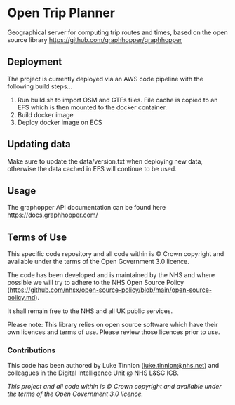 # Open Trip Planner

Geographical server for computing trip routes and times, based on the open source library https://github.com/graphhopper/graphhopper

## Deployment

The project is currently deployed via an AWS code pipeline with the following build steps...

1) Run build.sh to import OSM and GTFs files. File cache is copied to an EFS which is then mounted to the docker container.
2) Build docker image
3) Deploy docker image on ECS

## Updating data

Make sure to update the data/version.txt when deploying new data, otherwise the data cached in EFS will continue to be used.

## Usage

The graphopper API documentation can be found here https://docs.graphhopper.com/

## Terms of Use

This specific code repository and all code within is © Crown copyright and available under the terms of the Open Government 3.0 licence.

The code has been developed and is maintained by the NHS and where possible we will try to adhere to the NHS Open Source Policy (<https://github.com/nhsx/open-source-policy/blob/main/open-source-policy.md>).

It shall remain free to the NHS and all UK public services.

Please note: This library relies on open source software which have their own licences and terms of use. Please review those licences prior to use.

### Contributions

This code has been authored by Luke Tinnion (luke.tinnion@nhs.net) and colleagues in the Digital Intelligence Unit @ NHS L&SC ICB.

_This project and all code within is © Crown copyright and available under the terms of the Open Government 3.0 licence._
